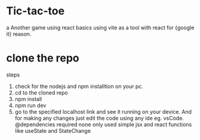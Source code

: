 # Tic-tac-toe
a Another game using react basics using vite as a tool with react for {google it} reason. 

# clone the repo 
steps 
1. check for the nodejs and npm installtion on your pc.
2. cd to the cloned repo
3. npm install
4. npm run dev
5. go to the specified localhost link and see it running on your device.
And for making any changes just edit the code using any ide eg. vsCode.
@dependencies required
none 
only used simple jsx and react functions like useState and StateChange
